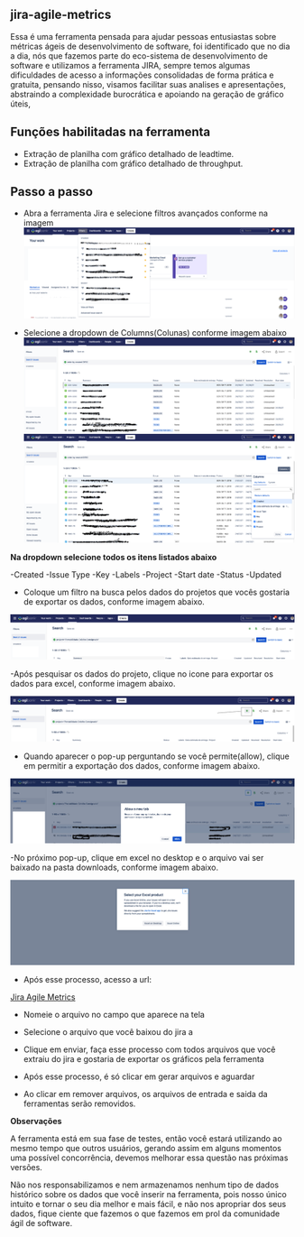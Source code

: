 ## jira-agile-metrics

Essa é uma ferramenta pensada para ajudar pessoas entusiastas sobre métricas ágeis de desenvolvimento de software, foi identificado que no dia a dia, nós que fazemos parte do eco-sistema de desenvolvimento de software e utilizamos a ferramenta JIRA, sempre temos algumas dificuldades de acesso a informações consolidadas de forma prática e gratuita, pensando nisso, visamos facilitar suas analises e apresentações, abstraindo a complexidade burocrática e apoiando na geração de gráfico úteis,



## **Funções habilitadas na ferramenta**

- Extração de planilha com gráfico detalhado de leadtime.
- Extração de planilha com gráfico detalhado de throughput.



## **Passo a passo**


- Abra a ferramenta Jira e selecione filtros avançados conforme na imagem
![](Images/jira_1.png)

- Selecione a dropdown de Columns(Colunas) conforme imagem abaixo
![](Images/jira_2.png)
![](Images/jira_3.png)

**Na dropdown selecione todos os itens listados abaixo**

-Created
-Issue Type
-Key
-Labels
-Project
-Start date
-Status
-Updated

- Coloque um filtro na busca pelos dados do projetos que vocês gostaria de exportar os dados, conforme imagem abaixo.

![](Images/jira_4.png)

-Após pesquisar os dados do projeto, clique no icone para exportar os dados para excel, conforme imagem abaixo.

![](Images/jira_5.png)

- Quando aparecer o pop-up perguntando se você permite(allow), clique em permitir a exportação dos dados, conforme imagem abaixo.

![](Images/jira_6.png)

-No próximo pop-up, clique em excel no desktop e o arquivo vai ser baixado na pasta downloads, conforme imagem abaixo.

![](Images/jira_7.png)


- Após esse processo, acesso a url: 

[Jira Agile Metrics](https://jira-agile-metrics-web.herokuapp.com/)

- Nomeie o arquivo no campo que aparece na tela
- Selecione o arquivo que você baixou do jira a
- Clique em enviar, faça esse processo com todos arquivos que você extraiu do jira e gostaria de exportar os gráficos pela ferramenta

- Após esse processo, é só clicar em gerar arquivos e aguardar
- Ao clicar em remover arquivos, os arquivos de entrada e saida da ferramentas serão removidos.

**Observações** 

A ferramenta está em sua fase de testes, então você estará utilizando ao mesmo tempo que outros usuários, gerando assim em alguns momentos uma possível concorrência, devemos melhorar essa questão nas próximas versões.

Não nos responsabilizamos e nem armazenamos nenhum tipo de dados histórico sobre os dados que você inserir na ferramenta, pois nosso único intuito e tornar o seu dia melhor e mais fácil, e não nos apropriar dos seus dados, fique ciente que fazemos o que fazemos em prol da comunidade ágil de software.


